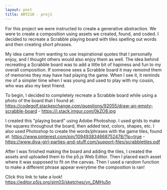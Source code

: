 ```yaml
---
layout: post
title: ART210 - proj1 
---
```


For this project we were instructed to create a generative abstraction. We were to create a composition using assets we created, found, and coded. I decided to recreate a Scrabble playing board with tiles spelling out words and then creating short phrases. 

My idea came from wanting to use inspirational quotes that I personally enjoy, and I thought others would also enjoy them as well.
The idea behind recreating a Scrabble board was to add a little bit of hapiness and fun to my overall composition. If someone sees a Scrabble board it may remoind them of memories they may have had playing the game. When I see it, it reminds me of a simpler time when I was young and used to play with my cousin, who was also my best friend. 

To begin, I decided to completely recreate a Scrabble board while using a photo of the board that I found at: https://codegolf.stackexchange.com/questions/92055/draw-an-empty-scrabble-board - https://i.stack.imgur.com/0kZO8.jpg
  
I created this "playing board" using Adobe Photoshop. I used grids to make the squares throughout the board, then added text, colors, shapes, etc. I also used Photoshop to create the words/phrases with the game tiles, found at:
https://www.pinterest.com/pin/109493834668752478/?lp=true - https://www.diva-girl-parties-and-stuff.com/support-files/scrabbletiles.pdf
  
After I was finished making the board and adding the tiles, I created the assets and uploaded them to the p5.js Web Editor. Then I placed each asset where it was supposed to fit on the canvas. Then I used a random function to make a different phrase appear everytime the composition is ran!

Click this link to take a look!
https://editor.p5js.org/slm03/sketches/yn_DMHu5n
